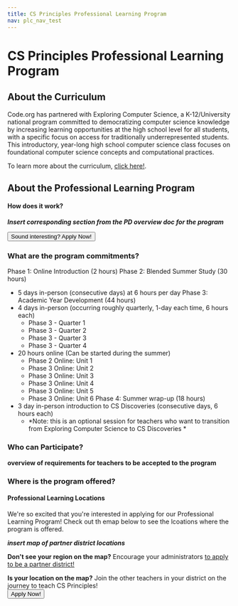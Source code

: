 ```yaml
---
title: CS Principles Professional Learning Program
nav: plc_nav_test
---
```

# CS Principles Professional Learning Program #

## About the Curriculum

Code.org has partnered with Exploring Computer Science, a K-12/University national program committed to democratizing computer science knowledge by increasing learning opportunities at the high school level for all students, with a specific focus on access for traditionally underrepresented students. This introductory, year-long high school computer science class
focuses on foundational computer science concepts and computational practices.

To learn more about the curriculum, [click here!](http://www.exploringcs.org/). 

## <a name="about"></a>About the Professional Learning Program
 
 
#### <a name="components"></a>How does it work?
***Insert corresponding section from the PD overview doc for the program***


[<button>Sound interesting? Apply Now!</button>](/educate/plc/csp/application)

### <a name="commitments"></a>What are the program commitments?

Phase 1: Online Introduction (2 hours)
Phase 2: Blended Summer Study (30 hours)
- 5 days in-person (consecutive days) at 6 hours per day 
Phase 3: Academic Year Development (44 hours)
- 4 days in-person (occurring roughly quarterly, 1-day each time, 6 hours each)
	- Phase 3 - Quarter 1
	- Phase 3 - Quarter 2
	- Phase 3 - Quarter 3
	- Phase 3 - Quarter 4
- 20 hours online (Can be started during the summer)
	- Phase 2 Online: Unit 1
	- Phase 3 Online: Unit 2
	- Phase 3 Online: Unit 3
	- Phase 3 Online: Unit 4
	- Phase 3 Online: Unit 5
	- Phase 3 Online: Unit 6 
Phase 4: Summer wrap-up (18 hours)
- 3 day in-person introduction to CS Discoveries (consecutive days, 6 hours each)
	- *Note: this is an optional session for teachers who want to transition from Exploring Computer Science to CS Discoveries *


### <a name="participate"></a>Who can Participate?

**overview of requirements for teachers to be accepted to the program**


### <a name="locations"></a>Where is the program offered?

#### Professional Learning Locations
We're so excited that you're interested in applying for our Professional Learning Program! Check out th emap below to see the lcoations where the program is offered. 

***insert map of partner district locations*** 

**Don't see your region on the map?** Encourage your administrators [to apply to be a partner district!](https://code.org/educate/districts)

**Is your location on the map?** Join the other teachers in your district on the journey to teach CS Principles! 
<br>
[<button>Apply Now!</button>](/educate/plc/csp/application)